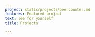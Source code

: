 ```yaml
---
project: static/projects/beercounter.md
features: Featured project
text: see for yourself
title: Projects

---
```

